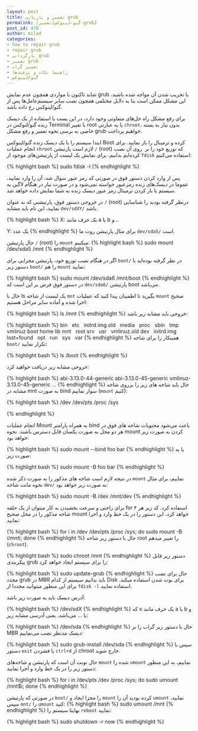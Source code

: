 ```yaml
---
layout: post
title: تعمیر و بازیابی grub
permalink: /گنو-لینوکس/تعمیر-grub2
post_id: 470
author: milad
categories: 
- how to repair grub
- repair grub
- بازگردانی grub
- تعمیر grub
- تعمیر گراب
- راهنما نکات و ترفندها
- گنو/لینوکس
---
```


شاید تاکنون با مواردی همچون عدم نمایش grub یا تخریب شدن آن مواجه شده باشید، این مشکل ممکن است بنا به دلایل مختلفی همچون نصب سایر سیستم‌عامل‌ها پس از گنو/لینوکس رخ داده باشد.

برای رفع مشکل راه حل‌های متفاوتی وجود دارد، در این پست با استفاده از یک دیسک زنده گنو/لنوکس در Terminal با تغییر root یا به عبارتی `chroot`، بدون نیاز به بسته خاصی به برسی نحوه تعمیر و رفع مشکل grub خواهیم پرداخت.

ابتدا سیستم را با یک دیسک زنده گنو/لینوکس Boot کرده و ترمینال را باز نمایید.
برای انجام عملیات `chroot` لازم است پارتیشن `/` (root) که توزیع خود را بر  روی آن نصب کرده‌ایم بدانیم، برای نمایش یک لیست از پارتیشن‌های موجود از `fdisk` استفاده می‌کنیم:

{% highlight bash %}
sudo fdisk -l
{% endhighlight %}

پس از وارد کردن دستور فوق در صورتی که رمز عبور سوال شد، آن را وارد نمایید، عموما در دیسک‌های زنده رمزعبور خواسته نمی‌شود و در صورت نیاز در هنگام لاگین به سیستم یا باز کردن ترمینال رمز عبور دیسک زنده به شما نمایش داده خواهد شد.

در خروجی دستور فوق، پارتیشنی که به عنوان `/` (root) درنظر گرفته بودید را شناسایی نمایید، این نام باید مشابه `dev/sdXY/` باشد.

{% highlight bash %}
X: یک حرف مانند a یا b و...

Y: یک عدد
{% endhighlight %}
برای مثال پارتیشن روت ما `dev/sda5/` است.

حال پارتیشن `/` (root) را `mount` میکنیم:
{% highlight bash %}
sudo mount /dev/sda5 /mnt
{% endhighlight %}

اگر در هنگام نصب توزیع خود، پارتیشن مجزایی برای `boot/` در نظر گرفته بوده‌اید با دستور زیر `boot/` را هم `mount` نمایید:

{% highlight bash %}
sudo mount /dev/sda6 /mnt/boot
{% endhighlight %}
در دستور فوق فرض بر این است که `dev/sda6/` پارتیشن boot می‌باشد.

حال با ls یک لیست از شاخه `mnt` بگیرید تا اطمینان پیدا کنید که عملیات `mount` صحیح اجرا شده و آماده سایر مراحل هستیم:

{% highlight bash %}
ls /mnt
{% endhighlight %}
خروجی باید مشابه زیر باشد:

{% highlight bash %}
bin   etc   initrd.img.old   media   proc   sbin   tmp   vmlinuz
boot home lib mnt   root srv   usr   vmlinuz.old
dev   initrd.img   lost+found   opt   run   sys   var
{% endhighlight %}
همینکار را برای شاخه `boot/` تکرار نمایید:

{% highlight bash %}
ls /boot
{% endhighlight %}

خروجی مشابه زیر دریافت خواهید کرد:

{% highlight bash %}
abi-3.13.0-44-generic
abi-3.13.0-45-generic
vmlinuz-3.13.0-45-generic
...
{% endhighlight %}
حال باید شاخه های زیر را برروی شاخه مشابه در mnt به صورت bind‌ سوار نماییم (`mount` کنیم):

{% highlight bash %}
/dev
/dev/pts
/proc
/sys

{% endhighlight %}

انجام عملیات Mount به همراه پارامتر bind باعث می‌شود محتویات شاخه های فوق در هر دو محل به صورت یکسان قابل دسترس باشند. نحوه mount کردن به صورت زیر خواهد بود:

{% highlight bash %}
sudo mount --bind foo bar
{% endhighlight %}
یا به صورت زیر:

{% highlight bash %}
sudo mount -B foo bar
{% endhighlight %}

در نتیجه لازم است شاخه های مذکور را به صورت ذکر شده `mount` نماییم، برای مثال نحوه مانت شاخه `dev/` به صورت زیر خواهد بود:

{% highlight bash %}
sudo mount -B /dev /mnt/dev
{% endhighlight %}

برای راحتی و سرعت بخشیدن به کار میتوان از یک حلقه for استفاده کرد. کد زیر هر ۴ شاخه مذکور را در محل صحیح mount خواهد کرد، این دستور را در یک خط وارد و اجرا نمایید:

{% highlight bash %}
for i in /dev /dev/pts /proc /sys; do sudo mount -B $i /mnt$i; done
{% endhighlight %}
حال با دستور زیر شاخه root را تغییر میدهم (`chroot`).

{% highlight bash %}
sudo chroot /mnt
{% endhighlight %}
دستور زیر فایل پیکربندی grub را برای سیستم ایجاد خواهد کرد:

{% highlight bash %}
sudo update-grub
{% endhighlight %}
حال برای نصب مجدد grub در MBR‌ باید بدانیم سیستم از کدام Disk برای بوت شدن استفاده میکند. برای این منظور میتوانید مجددا از `fdisk -l‌` استفاده نمایید.

آدرس دیسک باید به صورت زیر باشد:

{% highlight bash %}
/dev/sdX
{% endhighlight %}
که x یک حرف مانند a یا b و یا ... می‌باشد، یعنی آدرسی مشابه زیر:

{% highlight bash %}
/dev/sda
{% endhighlight %}
حال با دستور زیر گراب را بر MBR دیسک مدنظر نصب می‌نماییم:

{% highlight bash %}
sudo grub-install /dev/sda
{% endhighlight %}
سپس با دستور `exit` یا فشردن `ctrl+d` از chroot خارج شوید.

حال نوبت آن است که پارتیشن و شاخه‌های `mount` شده را `umount` نماییم، به این منظور دستور زیر را در یک خط وارد و اجرا نمایید:

{% highlight bash %}
for i in /dev/pts /dev /proc /sys; do sudo umount /mnt$i; done
{% endhighlight %}

در صورتی که پارتیشن `boot/` را مجزا ایجاد و `mount` کرده بودید آن را `umount` نمایید، سپس `mnt/` را `umount` کنید:
{% highlight bash %}
sudo umount /mnt
{% endhighlight %}
نهایتا سیستم را `reboot` نمایید:

{% highlight bash %}
sudo shutdown -r now
{% endhighlight %}